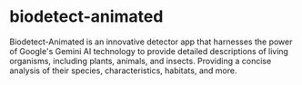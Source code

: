 # biodetect-animated
Biodetect-Animated is an innovative detector app that harnesses the power of Google's Gemini AI technology to provide detailed descriptions of living organisms, including plants, animals, and insects. Providing a concise analysis of their species, characteristics, habitats, and more.
